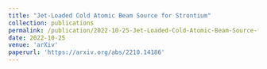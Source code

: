 ```yaml
---
title: "Jet-Loaded Cold Atomic Beam Source for Strontium"
collection: publications
permalink: /publication/2022-10-25-Jet-Loaded-Cold-Atomic-Beam-Source-for-Strontium
date: 2022-10-25
venue: 'arXiv'
paperurl: 'https://arxiv.org/abs/2210.14186'
---
```

